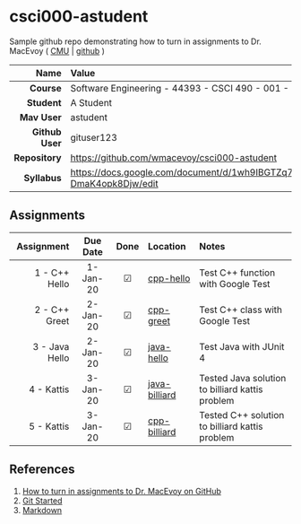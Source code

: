 # csci000-astudent

Sample github repo demonstrating how to turn in assignments to Dr. MacEvoy ( [CMU](https://org.coloradomesa.edu/~wmacevoy) | [github](https://github.com/wmacevoy) )

| Name | Value |
|---:|:---|
| **Course** | Software Engineering - 44393 - CSCI 490 - 001 - Fall 2019 |
| **Student** | A Student |
| **Mav User**            | astudent |
| **Github User**         | gituser123 |
| **Repository**          | https://github.com/wmacevoy/csci000-astudent |
| **Syllabus**            | https://docs.google.com/document/d/1wh9IBGTZq71OPv8XJxg3MWuiCeUgdY-DmaK4opk8Djw/edit |

## Assignments

| Assignment | Due Date | Done | Location | Notes |
|-----------:|:--------:|:----:|:---------|:------|
| 1 - C++ Hello  | 1-Jan-20 |  ☑   | [cpp-hello](https://github.com/wmacevoy/csci000-astudent/tree/master/cpp-hello) | Test C++ function with Google Test |
| 2 - C++ Greet  | 2-Jan-20 |  ☑   | [cpp-greet](https://github.com/wmacevoy/csci000-astudent/tree/master/cpp-greet) | Test C++ class with Google Test |
| 3 - Java Hello  | 2-Jan-20 |  ☑   | [java-hello](https://github.com/wmacevoy/csci000-astudent/tree/master/java-hello) | Test Java with JUnit 4 |
| 4 - Kattis | 3-Jan-20 |  ☑   |  [java-billiard](https://github.com/wmacevoy/csci000-astudent/tree/master/java-billiard) | Tested Java solution to billiard kattis problem |
| 5 - Kattis | 3-Jan-20 |  ☑   |  [cpp-billiard](https://github.com/wmacevoy/csci000-astudent/tree/master/cpp-billiard) | Tested C++ solution to billiard kattis problem |


## References

1. [How to turn in assignments to Dr. MacEvoy on GitHub](https://docs.google.com/document/d/1tRbrd6zpvXDmZ009OPTY-vZMYXF_LTwlFL9yHxoo1g8/edit)
1. [Git Started](https://docs.google.com/document/d/1M0YeBfFPy5YPpfX7312R9-IldjagimvEma_YhgeLPcw/edit#heading=h.ssqvh5gmotj4)
1. [Markdown](https://github.com/adam-p/markdown-here/wiki/Markdown-Cheatsheet)



